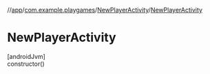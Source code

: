 //[app](../../../index.md)/[com.example.playgames](../index.md)/[NewPlayerActivity](index.md)/[NewPlayerActivity](-new-player-activity.md)

# NewPlayerActivity

[androidJvm]\
constructor()
